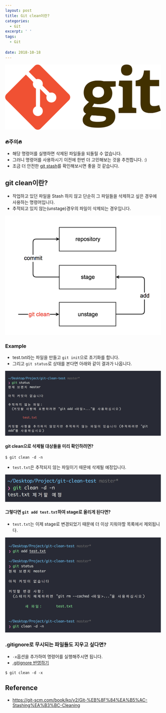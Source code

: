 ```yaml
---
layout: post
title: Git clean이란?
categories:
  - Git
excerpt: ' '
tags:
  - Git

date: 2018-10-18
---
```


![No Image](/assets/logo/git.png)

### 🔥주의🔥
- 해당 명령어를 실행하면 삭제된 파일들을 되돌릴 수 없습니다.
- 그러니 명령어를 사용하시기 이전에 한번 더 고민해보는 것을 추천합니다. :)
- 조금 더 안전한 [git stash](https://nesoy.github.io/articles/2017-05/git-stash)를 확인해보시면 좋을 것 같습니다.

## git clean이란?
- 작업하고 있던 파일을 Stash 하지 않고 단순히 그 파일들을 삭제하고 싶은 경우에 사용하는 명령어입니다.
- 추적되고 있지 않는(unstage)경우의 파일이 삭제되는 경우입니다.

![No Image](/assets/posts/20181018/1.png)

### Example
- test.txt라는 파일을 만들고 `git init`으로 초기화를 합니다.
- 그리고 `git status`로 상태를 본다면 아래와 같이 결과가 나옵니다.

![No Image](/assets/posts/20181018/2.png)

#### git clean으로 삭제될 대상들을 미리 확인하려면?
```shell
$ git clean -d -n
```

- `test.txt`은 추적되지 않는 파일이기 때문에 삭제될 예정입니다.

![No Image](/assets/posts/20181018/3.png)


#### 그렇다면 `git add test.txt`하여 stage로 올리게 된다면?
- `test.txt`는 이제 stage로 변경되었기 때문에 더 이상 지워야할 목록에서 제외됩니다.

![No Image](/assets/posts/20181018/4.png)


### .gitignore로 무시되는 파일들도 지우고 싶다면?
- `-x`옵션을 추가하여 명령어를 실행해주시면 됩니다.
- [.gitignore 반영하기](https://nesoy.github.io/articles/2017-01/Git-Ignore)
```shell
$ git clean -d -x
```

## Reference
- <https://git-scm.com/book/ko/v2/Git-%EB%8F%84%EA%B5%AC-Stashing%EA%B3%BC-Cleaning>


